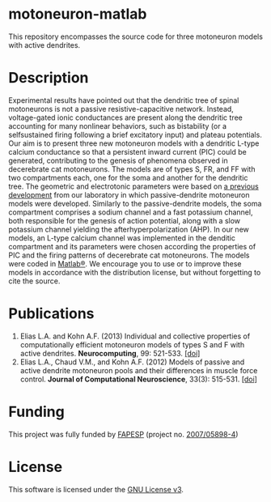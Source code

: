 # motoneuron-matlab
This repository encompasses the source code for three motoneuron models with active dendrites.

# Description
Experimental results have pointed out that the dendritic tree of spinal motoneurons is not a passive resistive-capacitive network. Instead, voltage-gated ionic conductances are present along the dendritic tree accounting for many nonlinear behaviors, such as bistability (or a selfsustained firing following a brief excitatory input) and plateau potentials. Our aim is to present three new motoneuron models with a dendritic L-type calcium conductance so that a persistent inward current (PIC) could be generated, contributing to the genesis of phenomena observed in decerebrate cat motoneurons. The models are of types S, FR, and FF with two compartments each, one for the soma and another for the dendritic tree. The geometric and electrotonic parameters were based on <a href="http://dx.doi.org/10.1007/s10827-008-0092-8" target="_blank">a previous development</a> from our laboratory in which passive-dendrite motoneuron models were developed. Similarly to the passive-dendrite models, the soma compartment comprises a sodium channel and a fast potassium channel, both responsible for the genesis of action potential, along with a slow potassium channel yielding the afterhyperpolarization (AHP). In our new models, an L-type calcium channel was implemented in the denditic compartment and its parameters were chosen according the properties of PIC and the firing patterns of decerebrate cat motoneurons. The models were coded in <a href="http://www.mathworks.com" target="_blank">Matlab®</a>. We encourage you to use or to improve these models in accordance with the distribution license, but without forgetting to cite the source.

# Publications
1. Elias L.A. and Kohn A.F. (2013) Individual and collective properties of computationally efficient motoneuron models of types S and F with active dendrites. **Neurocomputing**, 99: 521-533. <a href="http://dx.doi.org/10.1016/j.neucom.2012.06.038" target="_blank">[doi]</a>
2. Elias L.A., Chaud V.M., and Kohn A.F. (2012) Models of passive and active dendrite motoneuron pools and their differences in muscle force control. **Journal of Computational Neuroscience**, 33(3): 515-531. <a href="http://dx.doi.org/10.1007/s10827-012-0398-4" target="_blank">[doi]</a>

# Funding
This project was fully funded by <a href="http://www.fapesp.br/en/" target="_blank">FAPESP</a> (project no. <a href="http://www.bv.fapesp.br/en/bolsas/109027/computer-simulation-of-motoneuron-behavior-with-passive-and-active-dendrites-in-response-to-synaptic/" target="_blank">2007/05898-4</a>)

# License
This software is licensed under the [GNU License v3](LICENSE).
